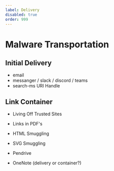 ```yaml
---
label: Delivery
disabled: true
order: 999
---
```


# Malware Transportation

## Initial Delivery

- email
- messanger / slack / discord / teams
- search-ms URI Handle

## Link Container

- Living Off Trusted Sites
- Links in PDF's
- HTML Smuggling
- SVG Smuggling
- Pendrive

- OneNote (delivery or container?)
